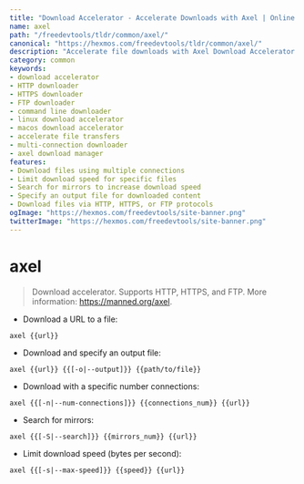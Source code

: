 ```yaml
---
title: "Download Accelerator - Accelerate Downloads with Axel | Online Free DevTools by Hexmos"
name: axel
path: "/freedevtools/tldr/common/axel/"
canonical: "https://hexmos.com/freedevtools/tldr/common/axel/"
description: "Accelerate file downloads with Axel Download Accelerator. Download files quickly and efficiently via HTTP, HTTPS, and FTP. Free online tool, no registration required."
category: common
keywords:
- download accelerator
- HTTP downloader
- HTTPS downloader
- FTP downloader
- command line downloader
- linux download accelerator
- macos download accelerator
- accelerate file transfers
- multi-connection downloader
- axel download manager
features:
- Download files using multiple connections
- Limit download speed for specific files
- Search for mirrors to increase download speed
- Specify an output file for downloaded content
- Download files via HTTP, HTTPS, or FTP protocols
ogImage: "https://hexmos.com/freedevtools/site-banner.png"
twitterImage: "https://hexmos.com/freedevtools/site-banner.png"
---
```


# axel

> Download accelerator.
> Supports HTTP, HTTPS, and FTP.
> More information: <https://manned.org/axel>.

- Download a URL to a file:

`axel {{url}}`

- Download and specify an output file:

`axel {{url}} {{[-o|--output]}} {{path/to/file}}`

- Download with a specific number connections:

`axel {{[-n|--num-connections]}} {{connections_num}} {{url}}`

- Search for mirrors:

`axel {{[-S|--search]}} {{mirrors_num}} {{url}}`

- Limit download speed (bytes per second):

`axel {{[-s|--max-speed]}} {{speed}} {{url}}`
